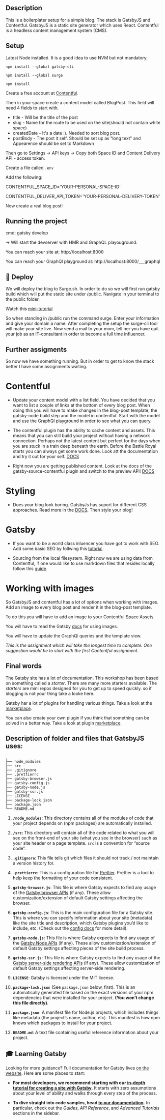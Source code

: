 ## Description

This is a boilerplater setup for a simple blog. The stack is GatsbyJS and Contentful. GatsbyJS is a static site generator which uses React. Contentful is a headless content management system (CMS).

## Setup


Latest Node installed. It is a good idea to use NVM but not mandatory.

`npm install --global gatsby-cli`

`npm install --global surge`

`npm install`

Create a free account at [Contentful](https://www.contentful.com/get-started/).

Then in your space create a content model called BlogPost. This field will need 4 fields to start with.

- title - Will be the title of the post
- slug - Name for the route to be used on the site(should not contain white space)
- createdDate - It's a date :). Needed to sort blog post. 
- postBody - The post it self. Should be set up as "long text" and Appearence should be set to Markdown

Then go to Settings -> API keys -> Copy both Space ID and Content Delivery API - access token. 

Create a file called `.env` 

Add the following:

CONTENTFUL_SPACE_ID='YOUR-PERSONAL-SPACE-ID'

CONTENTFUL_DELIVER_API_TOKEN='YOUR-PERSONAL-DELIVERY-TOKEN'

Now create a real blog post!

## Running the project

cmd: gatsby develop

-> Will start the devserver with HMR and GraphQL playouground.

You can reach your site at: http://localhost:8000

You can reach your GraphQl playground at: http://localhost:8000/___graphql

## 💫 Deploy

We will deploy the blog to Surge.sh. In order to do so we will first run gatsby build which will put the static site under /public. Navigate in your terminal to the public folder.

Watch this [mini-tutorial](https://surge.sh/help/getting-started-with-surge)

So when standing in /public run the command surge. Enter your information and give your domain a name. After completing the setup the surge-cli tool will make your site live. Now send a mail to your mom, tell her you have quit your job as an IT-consultant in order to become a full time influencer. 

## Further assigments


So now we have something running. But in order to get to know the stack better I have some assignments waiting.


# Contentful


- Update your content model with a list field. You have decided that you want to list a couple of links at the bottom of every blog post. When doing this you will have to make changes in the blog-post template, the gatsby-node build step and the model in contentful. Start with the model and use the GraphQl playground in order to see what you can query.

- The contentful plugin has the ability to cache content and assets. This means that you can still build your project without having a network connection. Perhaps not the latest content but perfect for the days when you are stuck in a train deep beneath the earth. Before the Battle Royal starts you can always get some work done. Look att the documentation and try it out for your self. [DOCS](https://www.gatsbyjs.org/packages/gatsby-source-contentful/)

- Right now you are getting published content. Look at the docs of the gatsby-source-contentful plugin and switch to the preview API! [DOCS](https://www.gatsbyjs.org/packages/gatsby-source-contentful/)


# Styling

- Does your blog look boring. GatsbyJs has suport for different CSS approaches. Read more in the [DOCS](https://www.gatsbyjs.org/docs/styling/). Then style your blog!


# Gatsby

- If you want to be a world class inluencer you have got to work with SEO. Add some basic SEO by follwing this [tutorial](https://www.gatsbyjs.org/docs/add-seo-component/).

- Sourcing from the local filesystem. Right now we are using data from Contentful, if one would like to use markdown files that resides locally follow this [guide](). 

# Working with images

So GatsbyJS and contentful has a lot of options when working with images. Add an image to every blog post and render it in the blog-post template.

To do this you will have to add an image to your Contentful Space Assets.

You will have to read the Gatsby [docs]() for using images.

You will have to update the GraphQl queries and the template view.

_This is the assignment which will take the longest time to complete. One suggestion would be to start with the first Contentful assignment._

## Final words

The Gatsby site has a lot of documentation. This workshop has been based on something called a _starter_. There are many more starters available. The _starters_ are mini repos designed for you to get up to speed quickly.  so if blogging is not your thing take a looke here.

Gatsby har a lot of plugins for handling various things. Take a look at the [marketplace](https://www.gatsbyjs.org/starters/?).

You can also create your own plugin if you think that something can be solved in a better way. Take a look at plugin [marketplace](https://www.gatsbyjs.org/plugins/).

## Description of folder and files that GatsbyJS uses:

    .
    ├── node_modules
    ├── src
    ├── .gitignore
    ├── .prettierrc
    ├── gatsby-browser.js
    ├── gatsby-config.js
    ├── gatsby-node.js
    ├── gatsby-ssr.js
    ├── LICENSE
    ├── package-lock.json
    ├── package.json
    └── README.md

1.  **`/node_modules`**: This directory contains all of the modules of code that your project depends on (npm packages) are automatically installed.

2.  **`/src`**: This directory will contain all of the code related to what you will see on the front-end of your site (what you see in the browser) such as your site header or a page template. `src` is a convention for “source code”.

3.  **`.gitignore`**: This file tells git which files it should not track / not maintain a version history for.

4.  **`.prettierrc`**: This is a configuration file for [Prettier](https://prettier.io/). Prettier is a tool to help keep the formatting of your code consistent.

5.  **`gatsby-browser.js`**: This file is where Gatsby expects to find any usage of the [Gatsby browser APIs](https://www.gatsbyjs.org/docs/browser-apis/) (if any). These allow customization/extension of default Gatsby settings affecting the browser.

6.  **`gatsby-config.js`**: This is the main configuration file for a Gatsby site. This is where you can specify information about your site (metadata) like the site title and description, which Gatsby plugins you’d like to include, etc. (Check out the [config docs](https://www.gatsbyjs.org/docs/gatsby-config/) for more detail).

7.  **`gatsby-node.js`**: This file is where Gatsby expects to find any usage of the [Gatsby Node APIs](https://www.gatsbyjs.org/docs/node-apis/) (if any). These allow customization/extension of default Gatsby settings affecting pieces of the site build process.

8.  **`gatsby-ssr.js`**: This file is where Gatsby expects to find any usage of the [Gatsby server-side rendering APIs](https://www.gatsbyjs.org/docs/ssr-apis/) (if any). These allow customization of default Gatsby settings affecting server-side rendering.

9.  **`LICENSE`**: Gatsby is licensed under the MIT license.

10. **`package-lock.json`** (See `package.json` below, first). This is an automatically generated file based on the exact versions of your npm dependencies that were installed for your project. **(You won’t change this file directly).**

11. **`package.json`**: A manifest file for Node.js projects, which includes things like metadata (the project’s name, author, etc). This manifest is how npm knows which packages to install for your project.

12. **`README.md`**: A text file containing useful reference information about your project.

## 🎓 Learning Gatsby

Looking for more guidance? Full documentation for Gatsby lives [on the website](https://www.gatsbyjs.org/). Here are some places to start:

- **For most developers, we recommend starting with our [in-depth tutorial for creating a site with Gatsby](https://www.gatsbyjs.org/tutorial/).** It starts with zero assumptions about your level of ability and walks through every step of the process.

- **To dive straight into code samples, head [to our documentation](https://www.gatsbyjs.org/docs/).** In particular, check out the _Guides_, _API Reference_, and _Advanced Tutorials_ sections in the sidebar.

